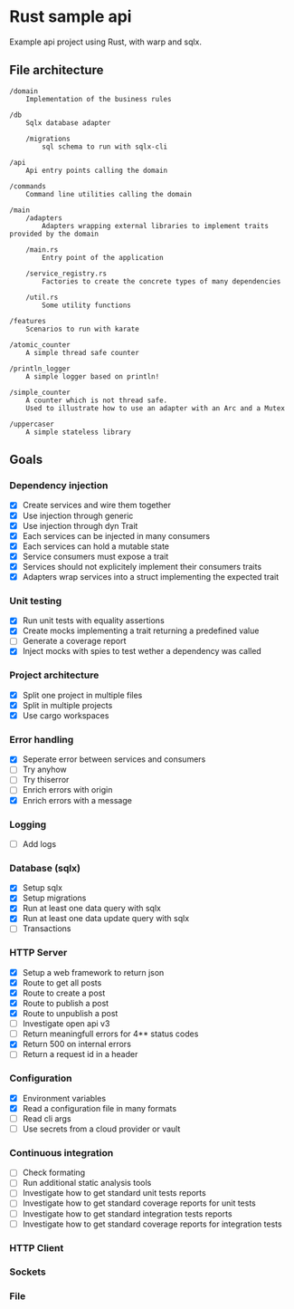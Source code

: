# Rust sample api

Example api project using Rust, with warp and sqlx.

## File architecture

    /domain
        Implementation of the business rules

    /db
        Sqlx database adapter

        /migrations
            sql schema to run with sqlx-cli

    /api
        Api entry points calling the domain

    /commands
        Command line utilities calling the domain

    /main
        /adapters
            Adapters wrapping external libraries to implement traits provided by the domain

        /main.rs
            Entry point of the application

        /service_registry.rs
            Factories to create the concrete types of many dependencies

        /util.rs
            Some utility functions

    /features
        Scenarios to run with karate

    /atomic_counter
        A simple thread safe counter

    /println_logger
        A simple logger based on println!

    /simple_counter
        A counter which is not thread safe.
        Used to illustrate how to use an adapter with an Arc and a Mutex

    /uppercaser
        A simple stateless library

## Goals

### Dependency injection
* [x] Create services and wire them together
* [x] Use injection through generic
* [x] Use injection through dyn Trait
* [x] Each services can be injected in many consumers
* [x] Each services can hold a mutable state
* [x] Service consumers must expose a trait
* [x] Services should not explicitely implement their consumers traits
* [x] Adapters wrap services into a struct implementing the expected trait

### Unit testing
* [x] Run unit tests with equality assertions
* [x] Create mocks implementing a trait returning a predefined value
* [ ] Generate a coverage report
* [x] Inject mocks with spies to test wether a dependency was called

### Project architecture
* [x] Split one project in multiple files
* [x] Split in multiple projects
* [x] Use cargo workspaces

### Error handling
* [x] Seperate error between services and consumers
* [ ] Try anyhow
* [ ] Try thiserror
* [ ] Enrich errors with origin
* [x] Enrich errors with a message

### Logging
* [ ] Add logs

### Database (sqlx)
* [x] Setup sqlx
* [x] Setup migrations
* [x] Run at least one data query with sqlx
* [x] Run at least one data update query with sqlx
* [ ] Transactions

### HTTP Server
* [x] Setup a web framework to return json
* [x] Route to get all posts
* [x] Route to create a post
* [x] Route to publish a post
* [x] Route to unpublish a post
* [ ] Investigate open api v3
* [ ] Return meaningfull errors for 4** status codes
* [x] Return 500 on internal errors
* [ ] Return a request id in a header

### Configuration
* [x] Environment variables
* [x] Read a configuration file in many formats
* [ ] Read cli args
* [ ] Use secrets from a cloud provider or vault

### Continuous integration
* [ ] Check formating
* [ ] Run additional static analysis tools
* [ ] Investigate how to get standard unit tests reports
* [ ] Investigate how to get standard coverage reports for unit tests
* [ ] Investigate how to get standard integration tests reports
* [ ] Investigate how to get standard coverage reports for integration tests

### HTTP Client

### Sockets

### File
